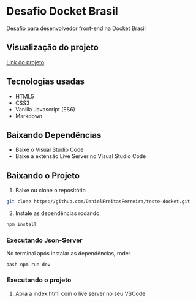 # Desafio Docket Brasil
Desafio para desenvolvedor front-end na Docket Brasil

## Visualização do projeto
[Link do projeto](https://teste-docket-q4zgxuo0p-danielfreitasferreira.vercel.app/)

## Tecnologias usadas
* HTML5
* CSS3
* Vanilla Javascript (ES6)
* Markdown

## Baixando Dependências
* Baixe o Visual Studio Code
* Baixe a extensão Live Server no Visual Studio Code

## Baixando o Projeto
1. Baixe ou clone o repositótio
```bash 
git clone https://github.com/DanielFreitasFerreira/teste-docket.git
```

2. Instale as dependências rodando: 

```bash 
npm install
```

### Executando Json-Server

No terminal após instalar as dependências, rode: 

```
bash npm run dev
```

### Executando o projeto
1. Abra a index.html com o live server no seu VSCode
